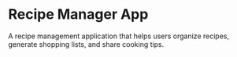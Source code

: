 # Recipe Manager App

A recipe management application that helps users organize recipes, generate shopping lists, and share cooking tips.